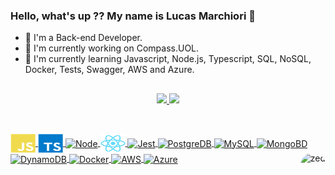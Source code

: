 ### Hello, what's up ?? My name is Lucas Marchiori 🚀

- 🚀 I'm a Back-end Developer. 
- 🔭 I'm currently working on Compass.UOL. 
- 🌱 I'm currently learning Javascript, Node.js, Typescript, SQL, NoSQL, Docker, Tests, Swagger, AWS and Azure.

 ##

<div align="center">
  <a href="https://github.com/sinonsrt">
  <img height="180em" src="https://github-readme-stats.vercel.app/api?username=sinonsrt&show_icons=true&theme=dark"/>
  <img height="180em" src="https://github-readme-stats.vercel.app/api/top-langs/?username=sinonsrt&layout=compact&langs_count=7&theme=dark"/>
   
</div>

 ##
  
<div style="display: inline_block"><br>
  <img align="center" alt="Javascript" height="30" width="40" src="https://raw.githubusercontent.com/devicons/devicon/master/icons/javascript/javascript-plain.svg" />
  <img align="center" alt="Typescript" height="30" width="40" src="https://raw.githubusercontent.com/devicons/devicon/master/icons/typescript/typescript-plain.svg" />
  <img align="center" alt="Node" height="30" width="40" src="https://cdn.jsdelivr.net/gh/devicons/devicon/icons/nodejs/nodejs-original.svg" />
  <img align="center" alt="React" height="30" width="40" src="https://raw.githubusercontent.com/devicons/devicon/master/icons/react/react-original.svg" />
  <img align="center" alt="Jest" height="30" width="40" src="https://cdn.jsdelivr.net/gh/devicons/devicon/icons/jest/jest-plain.svg" />
  <img align="center" alt="PostgreDB" height="30" width="40" src="https://cdn.jsdelivr.net/gh/devicons/devicon/icons/postgresql/postgresql-original.svg" />
  <img align="center" alt="MySQL" height="30" width="40" src="https://cdn.jsdelivr.net/gh/devicons/devicon/icons/mysql/mysql-original-wordmark.svg" />
  <img align="center" alt="MongoBD" height="30" width="40"  src="https://cdn.jsdelivr.net/gh/devicons/devicon/icons/mongodb/mongodb-original.svg" />
  <img align="center" alt="DynamoDB" height="30" width="40"  src="https://cdn.jsdelivr.net/gh/devicons/devicon/icons/mongodb/mongodb-original.svg" />
  <img align="center" alt="Docker" height="30" width="40"  src="https://cdn.jsdelivr.net/gh/devicons/devicon/icons/docker/docker-original.svg" />
  <img align="center" alt="AWS" height="30" width="40"  src="https://cdn.jsdelivr.net/gh/devicons/devicon/icons/amazonwebservices/amazonwebservices-original.svg" />
  <img align="center" alt="Azure" height="30" width="40"  src="https://cdn.jsdelivr.net/gh/devicons/devicon/icons/azure/azure-original.svg" /> 
 
 
   <img align="right" alt="zed" height="150" style="border-radius:50px;"            src="https://media.discordapp.net/attachments/915046580166471690/1075106190092156928/pngwing.com.png?width=610&height=610">
 </div>
